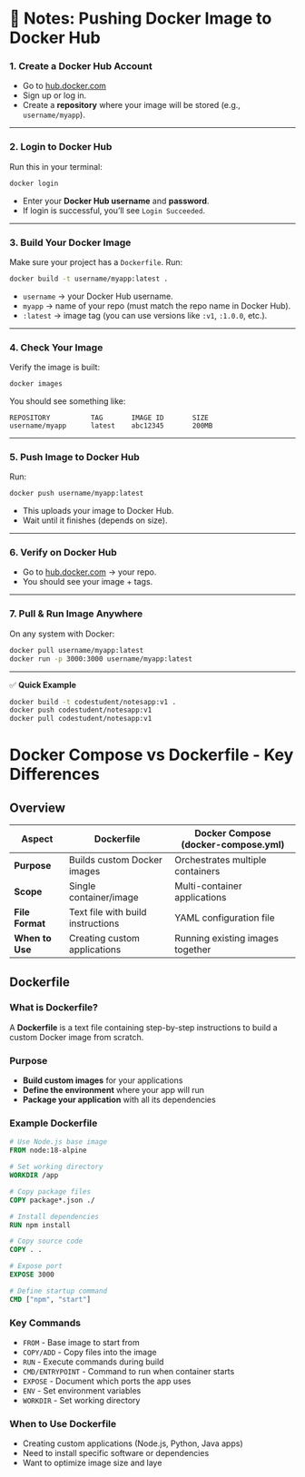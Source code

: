 


# 🚀 Notes: Pushing Docker Image to Docker Hub

### 1. **Create a Docker Hub Account**

* Go to [hub.docker.com](https://hub.docker.com)
* Sign up or log in.
* Create a **repository** where your image will be stored (e.g., `username/myapp`).

---

### 2. **Login to Docker Hub**

Run this in your terminal:

```bash
docker login
```

* Enter your **Docker Hub username** and **password**.
* If login is successful, you’ll see `Login Succeeded`.

---

### 3. **Build Your Docker Image**

Make sure your project has a `Dockerfile`.
Run:

```bash
docker build -t username/myapp:latest .
```

* `username` → your Docker Hub username.
* `myapp` → name of your repo (must match the repo name in Docker Hub).
* `:latest` → image tag (you can use versions like `:v1`, `:1.0.0`, etc.).

---

### 4. **Check Your Image**

Verify the image is built:

```bash
docker images
```

You should see something like:

```
REPOSITORY          TAG       IMAGE ID       SIZE
username/myapp      latest    abc12345       200MB
```

---

### 5. **Push Image to Docker Hub**

Run:

```bash
docker push username/myapp:latest
```

* This uploads your image to Docker Hub.
* Wait until it finishes (depends on size).

---

### 6. **Verify on Docker Hub**

* Go to [hub.docker.com](https://hub.docker.com) → your repo.
* You should see your image + tags.

---

### 7. **Pull & Run Image Anywhere**

On any system with Docker:

```bash
docker pull username/myapp:latest
docker run -p 3000:3000 username/myapp:latest
```

---

✅ **Quick Example**

```bash
docker build -t codestudent/notesapp:v1 .
docker push codestudent/notesapp:v1
docker pull codestudent/notesapp:v1
```



# Docker Compose vs Dockerfile - Key Differences

## Overview

| Aspect | Dockerfile | Docker Compose (docker-compose.yml) |
|--------|------------|-------------------------------------|
| **Purpose** | Builds custom Docker images | Orchestrates multiple containers |
| **Scope** | Single container/image | Multi-container applications |
| **File Format** | Text file with build instructions | YAML configuration file |
| **When to Use** | Creating custom applications | Running existing images together |

## Dockerfile

### What is Dockerfile?
A **Dockerfile** is a text file containing step-by-step instructions to build a custom Docker image from scratch.

### Purpose
- **Build custom images** for your applications
- **Define the environment** where your app will run
- **Package your application** with all its dependencies

### Example Dockerfile
```dockerfile
# Use Node.js base image
FROM node:18-alpine

# Set working directory
WORKDIR /app

# Copy package files
COPY package*.json ./

# Install dependencies
RUN npm install

# Copy source code
COPY . .

# Expose port
EXPOSE 3000

# Define startup command
CMD ["npm", "start"]
```

### Key Commands
- `FROM` - Base image to start from
- `COPY/ADD` - Copy files into the image
- `RUN` - Execute commands during build
- `CMD/ENTRYPOINT` - Command to run when container starts
- `EXPOSE` - Document which ports the app uses
- `ENV` - Set environment variables
- `WORKDIR` - Set working directory

### When to Use Dockerfile
- Creating custom applications (Node.js, Python, Java apps)
- Need to install specific software or dependencies
- Want to optimize image size and laye